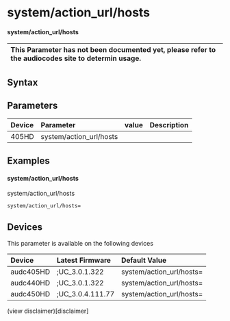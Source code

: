 ﻿---
description: system/action_url/hosts
search: false
---

# system/action_url/hosts

#### system/action_url/hosts


| This Parameter has not been documented yet, please refer to the audiocodes site to determin usage.  | 
| :--- |

## Syntax

## Parameters
|Device|Parameter|value|Description|
|:---|:---|:---|:---|
| 405HD | system/action_url/hosts |  |  |

## Examples
#### system/action_url/hosts

system/action_url/hosts

```
system/action_url/hosts=
```

## Devices
This parameter is available on the following devices

| Device | Latest Firmware | Default Value |
|:---|:---|:---|
| audc405HD | ;UC_3.0.1.322 | system/action_url/hosts= 
| audc440HD | ;UC_3.0.1.322 | system/action_url/hosts= 
| audc450HD | ;UC_3.0.4.111.77 | system/action_url/hosts= 

(view disclaimer)[disclaimer]
